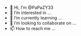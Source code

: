 - 👋 Hi, I’m @PaPaZY33
- 👀 I’m interested in ...
- 🌱 I’m currently learning ...
- 💞️ I’m looking to collaborate on ...
- 📫 How to reach me ...

<!---
PaPaZY33/PaPaZY33 is a ✨ deneme ✨ repository because its `README.md` (this file) appears on your GitHub profile.
You can click the Preview link to take a look at your changes.
--->
